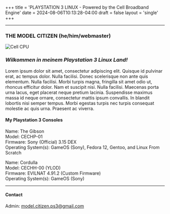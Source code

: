 +++
title = 'PLAYSTATION 3 LINUX - Powered by the Cell Broadband Engine'
date = 2024-08-06T10:13:28-04:00
draft = false
layout = 'single'
+++

---

### THE MODEL CITIZEN (he/him/webmaster)

![Cell CPU](/pics/cell_cpu_320.png)

### *Wilkommen in meinem Playstation 3 Linux Land!*

Lorem ipsum dolor sit amet, consectetur adipiscing elit. Quisque id pulvinar erat, ac tempus dolor. Nulla facilisi. Donec scelerisque non ante quis elementum. Nulla facilisi. Morbi turpis magna, fringilla sit amet odio ut, rhoncus efficitur dolor. Nam et suscipit nisi. Nulla facilisi. Maecenas porta urna lacus, eget placerat neque pretium lacinia. Suspendisse maximus massa id neque ornare, consectetur mattis ipsum convallis. In blandit lobortis nisi semper tempus. Morbi egestas turpis nec turpis consequat molestie ac quis urna. Praesent ac viverra.

#### My Playstation 3 Consoles

Name: The Gibson  
Model: CECHP-01  
Firmware: Sony (Official) 3.15 DEX  
Operating System(s): GameOS (Sony), Fedora 12, Gentoo, and Linux From Scratch

Name: Cordulla  
Model: CECHH-00 (YLOD)  
Firmware: EVILNAT 4.91.2 (Custom Firmware)  
Operating System(s): GameOS (Sony)

---

#### Contact  

Admin: [model.citizen.ps3@gmail.com](mailto)

